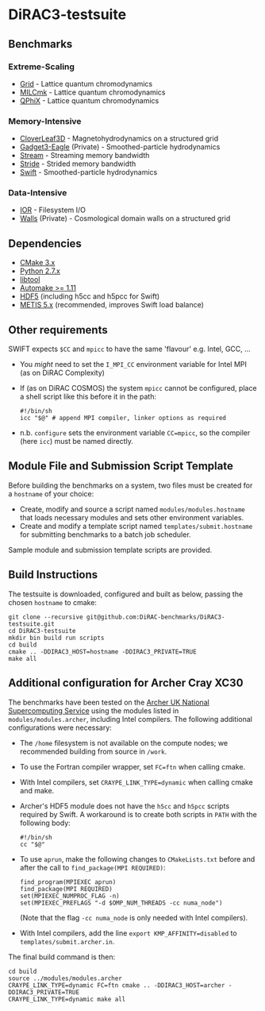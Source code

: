 # DiRAC3-testsuite

## Benchmarks

### Extreme-Scaling

* [Grid](https://github.com/paboyle/Grid/) - Lattice quantum chromodynamics
* [MILCmk](https://asc.llnl.gov/CORAL-benchmarks/) - Lattice quantum chromodynamics
* [QPhiX](https://jeffersonlab.github.io/qphix/) - Lattice quantum chromodynamics

### Memory-Intensive

* [CloverLeaf3D](http://uk-mac.github.io/CloverLeaf3D/) - Magnetohydrodynamics on a structured grid
* [Gadget3-Eagle](http://icc.dur.ac.uk/Eagle/) (Private) - Smoothed-particle hydrodynamics
* [Stream](http://www.cs.virginia.edu/stream/) - Streaming memory bandwidth
* [Stride](https://asc.llnl.gov/CORAL-benchmarks/) - Strided memory bandwidth
* [Swift](http://icc.dur.ac.uk/swift/) - Smoothed-particle hydrodynamics

### Data-Intensive

* [IOR](https://sourceforge.net/projects/ior-sio/) - Filesystem I/O
* [Walls](http://www.damtp.cam.ac.uk/research/gr/public/cs_evol.html) (Private) - Cosmological domain walls on a structured grid

## Dependencies

* [CMake 3.x](https://cmake.org/download/)
* [Python 2.7.x](https://www.python.org/downloads/)
* [libtool](https://www.gnu.org/software/libtool/)
* [Automake >= 1.11](http://www.gnu.org/software/automake/)
* [HDF5](https://www.hdfgroup.org/downloads/index.html) (including h5cc and h5pcc for Swift)
* [METIS 5.x](http://glaros.dtc.umn.edu/gkhome/metis/metis/download) (recommended, improves Swift load balance)

## Other requirements

SWIFT expects ```$CC``` and ```mpicc``` to have the same 'flavour' e.g. Intel, GCC, ...
  * You *might* need to set the ```I_MPI_CC``` environment variable for Intel MPI (as on DiRAC Complexity)
  * If (as on DiRAC COSMOS) the system ```mpicc``` cannot be configured, place a shell script like this before it in the path:

    ```
    #!/bin/sh
    icc "$@" # append MPI compiler, linker options as required
    ```

  * n.b. ```configure``` sets the environment variable ```CC=mpicc```, so the compiler (here ```icc```) must be named directly.

## Module File and Submission Script Template

Before building the benchmarks on a system, two files must be created for a `hostname` of your choice:

* Create, modify and source a script named `modules/modules.hostname` that loads necessary modules and sets other environment variables.
* Create and modify a template script named `templates/submit.hostname` for submitting benchmarks to a batch job scheduler.

Sample module and submission template scripts are provided.

## Build Instructions

The testsuite is downloaded, configured and built as below, passing the chosen `hostname` to cmake:

```
git clone --recursive git@github.com:DiRAC-benchmarks/DiRAC3-testsuite.git
cd DiRAC3-testsuite
mkdir bin build run scripts
cd build
cmake .. -DDIRAC3_HOST=hostname -DDIRAC3_PRIVATE=TRUE
make all
```

## Additional configuration for Archer Cray XC30

The benchmarks have been tested on the [Archer UK National Supercomputing Service](http://www.archer.ac.uk/) using the modules listed in `modules/modules.archer`, including Intel compilers. The following additional configurations were necessary:

* The ```/home``` filesystem is not available on the compute nodes; we recommended building from source in ```/work```.

* To use the Fortran compiler wrapper, set ```FC=ftn``` when calling cmake.

* With Intel compilers, set ```CRAYPE_LINK_TYPE=dynamic``` when calling cmake and make.

* Archer's HDF5 module does not have the ```h5cc``` and ```h5pcc``` scripts required by Swift. A workaround is to create both scripts in ```PATH``` with the following body:

  ```
  #!/bin/sh
  cc "$@"
  ```

* To use ```aprun```, make the following changes to `CMakeLists.txt` before and after the call to ```find_package(MPI REQUIRED)```:

  ```
  find_program(MPIEXEC aprun)
  find_package(MPI REQUIRED)
  set(MPIEXEC_NUMPROC_FLAG -n)
  set(MPIEXEC_PREFLAGS "-d $OMP_NUM_THREADS -cc numa_node")
  ```

  (Note that the flag ```-cc numa_node``` is only needed with Intel compilers).

* With Intel compilers, add the line ```export KMP_AFFINITY=disabled``` to `templates/submit.archer.in`.

The final build command is then:

```
cd build
source ../modules/modules.archer
CRAYPE_LINK_TYPE=dynamic FC=ftn cmake .. -DDIRAC3_HOST=archer -DDIRAC3_PRIVATE=TRUE
CRAYPE_LINK_TYPE=dynamic make all
```
